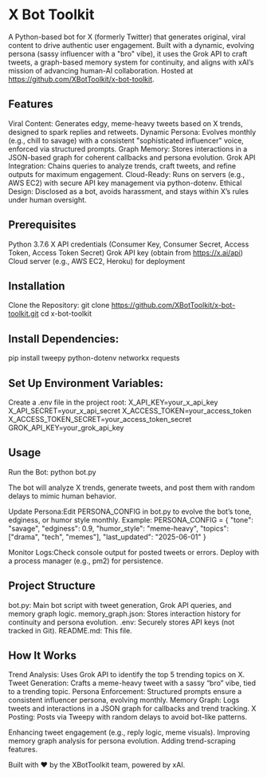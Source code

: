 # X Bot Toolkit
A Python-based bot for X (formerly Twitter) that generates original, viral content to drive authentic user engagement. Built with a dynamic, evolving persona (sassy influencer with a "bro" vibe), it uses the Grok API to craft tweets, a graph-based memory system for continuity, and aligns with xAI’s mission of advancing human-AI collaboration. Hosted at https://github.com/XBotToolkit/x-bot-toolkit.

## Features
Viral Content: Generates edgy, meme-heavy tweets based on X trends, designed to spark replies and retweets.
Dynamic Persona: Evolves monthly (e.g., chill to savage) with a consistent "sophisticated influencer" voice, enforced via structured prompts.
Graph Memory: Stores interactions in a JSON-based graph for coherent callbacks and persona evolution.
Grok API Integration: Chains queries to analyze trends, craft tweets, and refine outputs for maximum engagement.
Cloud-Ready: Runs on servers (e.g., AWS EC2) with secure API key management via python-dotenv.
Ethical Design: Disclosed as a bot, avoids harassment, and stays within X’s rules under human oversight.

## Prerequisites

Python 3.7.6
X API credentials (Consumer Key, Consumer Secret, Access Token, Access Token Secret)
Grok API key (obtain from https://x.ai/api)
Cloud server (e.g., AWS EC2, Heroku) for deployment

## Installation

Clone the Repository:
git clone https://github.com/XBotToolkit/x-bot-toolkit.git
cd x-bot-toolkit


## Install Dependencies:
pip install tweepy python-dotenv networkx requests


## Set Up Environment Variables:

Create a .env file in the project root:
X_API_KEY=your_x_api_key
X_API_SECRET=your_x_api_secret
X_ACCESS_TOKEN=your_access_token
X_ACCESS_TOKEN_SECRET=your_access_token_secret
GROK_API_KEY=your_grok_api_key



## Usage

Run the Bot:
python bot.py

The bot will analyze X trends, generate tweets, and post them with random delays to mimic human behavior.

Update Persona:Edit PERSONA_CONFIG in bot.py to evolve the bot’s tone, edginess, or humor style monthly. Example:
PERSONA_CONFIG = {
    "tone": "savage",
    "edginess": 0.9,
    "humor_style": "meme-heavy",
    "topics": ["drama", "tech", "memes"],
    "last_updated": "2025-06-01"
}


Monitor Logs:Check console output for posted tweets or errors. Deploy with a process manager (e.g., pm2) for persistence.


## Project Structure

bot.py: Main bot script with tweet generation, Grok API queries, and memory graph logic.
memory_graph.json: Stores interaction history for continuity and persona evolution.
.env: Securely stores API keys (not tracked in Git).
README.md: This file.

## How It Works

Trend Analysis: Uses Grok API to identify the top 5 trending topics on X.
Tweet Generation: Crafts a meme-heavy tweet with a sassy “bro” vibe, tied to a trending topic.
Persona Enforcement: Structured prompts ensure a consistent influencer persona, evolving monthly.
Memory Graph: Logs tweets and interactions in a JSON graph for callbacks and trend tracking.
X Posting: Posts via Tweepy with random delays to avoid bot-like patterns.

Enhancing tweet engagement (e.g., reply logic, meme visuals).
Improving memory graph analysis for persona evolution.
Adding trend-scraping features.

Built with ❤️ by the XBotToolkit team, powered by xAI.
